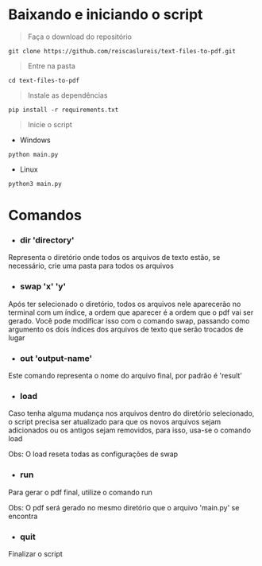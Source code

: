 # Baixando e iniciando o script

> Faça o download do repositório
```
git clone https://github.com/reiscaslureis/text-files-to-pdf.git
```

> Entre na pasta
```
cd text-files-to-pdf
```

> Instale as dependências
```
pip install -r requirements.txt
```

> Inicie o script
- Windows
```
python main.py
```

- Linux
```
python3 main.py
```

# Comandos
- ### dir 'directory'
Representa o diretório onde todos os arquivos de texto estão, se necessário, crie uma pasta para todos os arquivos

- ### swap 'x' 'y'
Após ter selecionado o diretório, todos os arquivos nele aparecerão no terminal com um índice, a ordem que aparecer é a ordem que o pdf vai ser gerado. Você pode modificar isso com o comando swap, passando como argumento os dois índices dos arquivos de texto que serão trocados de lugar

- ### out 'output-name'
Este comando representa o nome do arquivo final, por padrão é 'result'

- ### load
Caso tenha alguma mudança nos arquivos dentro do diretório selecionado, o script precisa ser atualizado para que os novos arquivos sejam adicionados ou os antigos sejam removidos, para isso, usa-se o comando load

Obs: O load reseta todas as configurações de swap

- ### run
Para gerar o pdf final, utilize o comando run

Obs: O pdf será gerado no mesmo diretório que o arquivo 'main.py' se encontra

- ### quit
Finalizar o script
